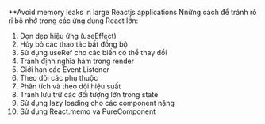\*\*Avoid memory leaks in large Reactjs applications
Nnững cách để tránh rò rỉ bộ nhớ trong các ứng dụng React lớn:

1. Dọn dẹp hiệu ứng (useEffect)
2. Hủy bỏ các thao tác bất đồng bộ
3. Sử dụng useRef cho các biến có thể thay đổi
4. Tránh định nghĩa hàm trong render
5. Giới hạn các Event Listener
6. Theo dõi các phụ thuộc
7. Phân tích và theo dõi hiệu suất
8. Tránh lưu trữ các đối tượng lớn trong state
9. Sử dụng lazy loading cho các component nặng
10. Sử dụng React.memo và PureComponent
